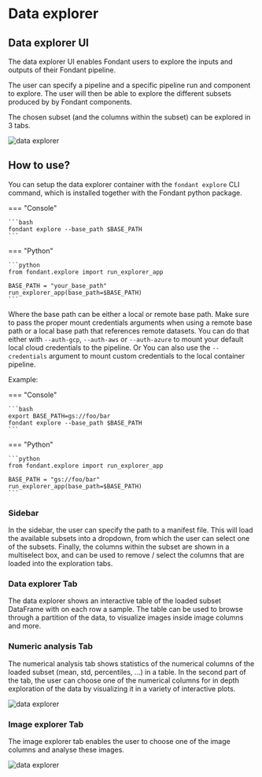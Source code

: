 # Data explorer

## Data explorer UI

The data explorer UI enables Fondant users to explore the inputs and outputs of their Fondant pipeline.

The user can specify a pipeline and a specific pipeline run and component to explore. The user will then be able to explore the different subsets produced by by Fondant components.

The chosen subset (and the columns within the subset) can be explored in 3 tabs.

![data explorer](../art/data_explorer/data_explorer.png)

## How to use?
You can setup the data explorer container with the `fondant explore` CLI command, which is installed together with the Fondant python package.

=== "Console"

    ```bash
    fondant explore --base_path $BASE_PATH
    ```

=== "Python"

    ```python
    from fondant.explore import run_explorer_app
    
    BASE_PATH = "your_base_path"
    run_explorer_app(base_path=$BASE_PATH)
    ```

Where the base path can be either a local or remote base path. Make sure to pass the proper mount credentials arguments when using a remote base path or a local base path 
that references remote datasets. You can do that either with `--auth-gcp`, `--auth-aws` or `--auth-azure` to
mount your default local cloud credentials to the pipeline. Or You can also use the `--credentials` argument to mount custom credentials to the local container pipeline.

Example: 

=== "Console"

    ```bash
    export BASE_PATH=gs://foo/bar
    fondant explore --base_path $BASE_PATH
    ```

=== "Python"

    ```python
    from fondant.explore import run_explorer_app
    
    BASE_PATH = "gs://foo/bar"
    run_explorer_app(base_path=$BASE_PATH)
    ```

### Sidebar
In the sidebar, the user can specify the path to a manifest file. This will load the available subsets into a dropdown, from which the user can select one of the subsets. Finally, the columns within the subset are shown in a multiselect box, and can be used to remove / select the columns that are loaded into the exploration tabs.

### Data explorer Tab
The data explorer shows an interactive table of the loaded subset DataFrame with on each row a sample. The table can be used to browse through a partition of the data, to visualize images inside image columns and more.

### Numeric analysis Tab
The numerical analysis tab shows statistics of the numerical columns of the loaded subset (mean, std, percentiles, ...) in a table. In the second part of the tab, the user can choose one of the numerical columns for in depth exploration of the data by visualizing it in a variety of interactive plots.

![data explorer](../art/data_explorer/data_explorer_numeric_analysis.png)

### Image explorer Tab
The image explorer tab enables the user to choose one of the image columns and analyse these images.

![data explorer](../art/data_explorer/image_explorer.png)